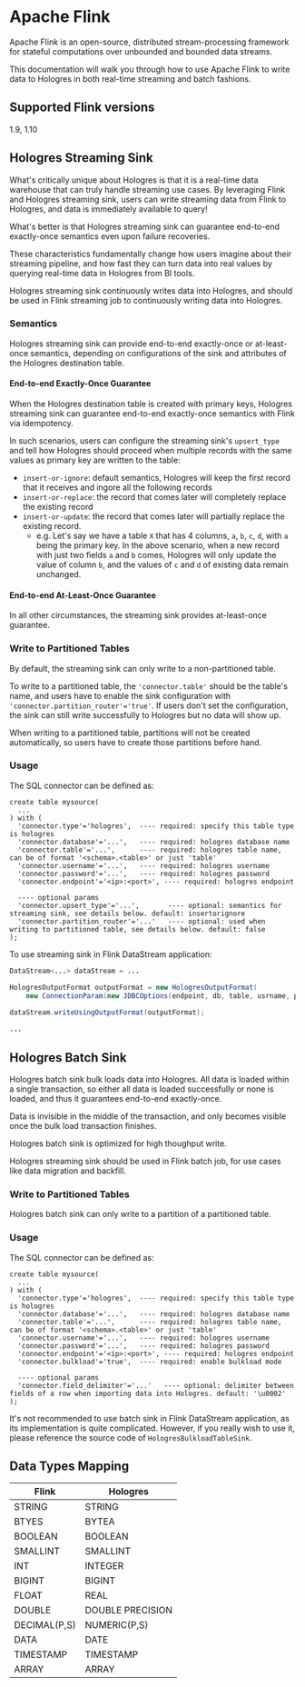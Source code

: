 # Apache Flink

Apache Flink is an open-source, distributed stream-processing framework for stateful computations over unbounded and bounded data streams.

This documentation will walk you through how to use Apache Flink to write data to Hologres in both real-time streaming and batch fashions.

## Supported Flink versions

1.9, 1.10

## Hologres Streaming Sink

What's critically unique about Hologres is that it is a real-time data warehouse that can truly handle streaming use cases. By leveraging Flink and Hologres streaming sink, users can write streaming data from Flink to Hologres, and data is immediately available to query! 

What's better is that Hologres streaming sink can guarantee end-to-end exactly-once semantics even upon failure recoveries.

These characteristics fundamentally change how users imagine about their streaming pipeline, and how fast they can turn data into real values by querying real-time data in Hologres from BI tools.

Hologres streaming sink continuously writes data into Hologres, and should be used in Flink streaming job to continuously writing data into Hologres.


### Semantics

Hologres streaming sink can provide end-to-end exactly-once or at-least-once semantics, depending on configurations of the sink and attributes of the Hologres destination table.

#### End-to-end Exactly-Once Guarantee

When the Hologres destination table is created with primary keys, Hologres streaming sink can guarantee end-to-end exactly-once semantics with Flink via idempotency.

In such scenarios, users can configure the streaming sink's `upsert_type` and tell how Hologres should proceed when multiple records with the same values as primary key are written to the table:
	
- 	`insert-or-ignore`: default semantics, Hologres will keep the first record that it receives and ingore all the following records
-  `insert-or-replace`: the record that comes later will completely replace the existing record
-  `insert-or-update`: the record that comes later will partially replace the existing record.
	- e.g. Let's say we have a table `X` that has 4 columns, `a`, `b`, `c`, `d`, with `a` being the primary key. In the above scenario, when a new record with just two fields `a` and `b` comes, Hologres will only update the value of column `b`, and the values of `c` and `d` of existing data remain unchanged.


#### End-to-end At-Least-Once Guarantee

In all other circumstances, the streaming sink provides at-least-once guarantee.

### Write to Partitioned Tables

By default, the streaming sink can only write to a non-partitioned table. 

To write to a partitioned table, the `'connector.table'` should be the table's name, and users have to enable the sink configuration with `'connector.partition_router'='true'`. If users don't set the configuration, the sink can still write successfully to Hologres but no data will show up.

When writing to a partitioned table, partitions will not be created automatically, so users have to create those partitions before hand.


### Usage

The SQL connector can be defined as:

```
create table mysource(
  ...
) with (
  'connector.type'='hologres',  ---- required: specify this table type is hologres
  'connector.database'='...',   ---- required: hologres database name
  'connector.table'='...',      ---- required: hologres table name, can be of format '<schema>.<table>' or just 'table'
  'connector.username'='...',   ---- required: hologres username
  'connector.password'='...',   ---- required: hologres password
  'connector.endpoint'='<ip>:<port>', ---- required: hologres endpoint
  
  ---- optional params
  'connector.upsert_type'='...',       ---- optional: semantics for streaming sink, see details below. default: insertorignore
  'connector.partition_router'='...'   ---- optional: used when writing to partitioned table, see details below. default: false
);

```

To use streaming sink in Flink DataStream application:

```java
DataStream<...> dataStream = ...

HologresOutputFormat outputFormat = new HologresOutputFormat(
	new ConnectionParam(new JDBCOptions(endpoint, db, table, usrname, pwd)));
	
dataStream.writeUsingOutputFormat(outputFormat);

...
```


## Hologres Batch Sink

Hologres batch sink bulk loads data into Hologres. All data is loaded within a single transaction, so either all data is loaded successfully or none is loaded, and thus it guarantees end-to-end exactly-once. 

Data is invisible in the middle of the transaction, and only becomes visible once the bulk load transaction finishes.


Hologres batch sink is optimized for high thoughput write.

Hologres streaming sink should be used in Flink batch job, for use cases like data migration and backfill.

### Write to Partitioned Tables

Hologres batch sink can only write to a partition of a partitioned table.

### Usage

The SQL connector can be defined as:

```
create table mysource(
  ...
) with (
  'connector.type'='hologres',  ---- required: specify this table type is hologres
  'connector.database'='...',   ---- required: hologres database name
  'connector.table'='...',      ---- required: hologres table name, can be of format '<schema>.<table>' or just 'table'
  'connector.username'='...',   ---- required: hologres username
  'connector.password'='...',   ---- required: hologres password
  'connector.endpoint'='<ip>:<port>', ---- required: hologres endpoint
  'connector.bulkload'='true',  ---- required: enable bulkload mode
  
  ---- optional params
  'connector.field_delimiter'='...'   ---- optional: delimiter between fields of a row when importing data into Hologres. default: '\u0002'
);

```


It's not recommended to use batch sink in Flink DataStream application, as its implementation is quite complicated. However, if you really wish to use it, please reference the source code of `HologresBulkloadTableSink`.

## Data Types Mapping


| Flink | Hologres |
|---|---|
| STRING | STRING |
| BTYES | BYTEA |
| BOOLEAN | BOOLEAN |
| SMALLINT | SMALLINT |
| INT | INTEGER |
| BIGINT | BIGINT |
| FLOAT  | REAL |
| DOUBLE | DOUBLE PRECISION |
| DECIMAL(P,S) | NUMERIC(P,S) |
| DATA | DATE |
| TIMESTAMP | TIMESTAMP |
| ARRAY<T> | ARRAY<T> |
